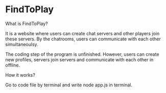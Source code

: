 # FindToPlay

What is FindToPlay?

It is a website where users can create chat servers and other players join these servers. By the chatrooms, users can communicate with each other simultaneoulsy.

The coding step of the program is unfinished. However, users can create new profiles, servers join servers and communicate with each other in offline. 

How it works?

Go to code file by terminal and write node app.js in terminal.

